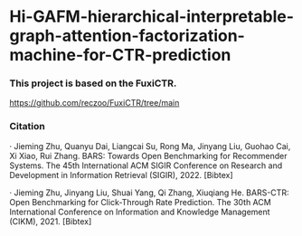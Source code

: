 # Hi-GAFM-hierarchical-interpretable-graph-attention-factorization-machine-for-CTR-prediction
### This project is based on the FuxiCTR.
https://github.com/reczoo/FuxiCTR/tree/main

### Citation
  · Jieming Zhu, Quanyu Dai, Liangcai Su, Rong Ma, Jinyang Liu, Guohao Cai, Xi Xiao, Rui Zhang. BARS: Towards Open Benchmarking for Recommender Systems. The 45th International ACM SIGIR Conference on Research and Development in Information Retrieval (SIGIR), 2022. [Bibtex]
  
  · Jieming Zhu, Jinyang Liu, Shuai Yang, Qi Zhang, Xiuqiang He. BARS-CTR: Open Benchmarking for Click-Through Rate Prediction. The 30th ACM International Conference on Information and Knowledge Management (CIKM), 2021. [Bibtex]
